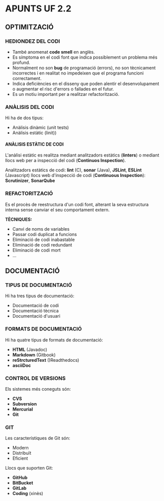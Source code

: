 # **APUNTS UF 2.2**

## **OPTIMITZACIÓ**

### **HEDIONDEZ DEL CODI**

- També anomenat **code smell** en anglès.
- Es símptoma en el codi font que indica possiblement un problema més profund.
- Normalment no son **bug** de programació (errors), no son tècnicament incorrectes i en realitat no impedeixen que el programa funcioni correctament.
- Indica deficiències en el disseny que poden alentir el desenvolupament o augmentar el risc d'errors o fallades en el futur.
- Es un motiu important per a realitzar refactorització.

### **ANÀLISIS DEL CODI**

Hi ha de dos tipus:
  - Anàlisis dinàmic (unit tests)
  - Anàlisis estàtic (linit))

#### ANÀLISIS ESTÀTIC DE CODI

L'anàlisi estàtic es realitza mediant analitzadors estàtics (**linters**) o mediant llocs web per a inspecció del codi (**Continuos Inspection**).

Analitzadors estàtics de codi: **lint** (C), **sonar** (Java), **JSLint**, **ESLint** (Javascript)
llocs web d'inspecció de codi (**Continuous Inspection**): **Scrutinizer**, **SonarQube**

### **REFACTORITZACIÓ**

Es el procès de reestructura d'un codi font, alterant la seva estructura interna sense canviar el seu comportament extern.

**TÈCNIQUES:**
  - Canvi de noms de variables
  - Passar codi duplicat a funcions
  - Eliminació de codi inabastable
  - Eliminació de codi redundant
  - Eliminació de codi mort
  - ...

## **DOCUMENTACIÓ**

### **TIPUS DE DOCUMENTACIÓ**

Hi ha tres tipus de documentació:
  - Documentació de codi
  - Documentació tècnica
  - Documentació d'usuari

### **FORMATS DE DOCUMENTACIÓ**

Hi ha quatre tipus de formats de documentació:
  - **HTML** (Javadoc)
  - **Markdown** (Gitbook)
  - **reStrcturedText** ()Readthedocs)
  - **asciiDoc**

### CONTROL DE VERSIONS

Els sistemes més coneguts són:
  - **CVS**
  - **Subversion**
  - **Mercurial**
  - **Git**

### GIT

Les característiques de Git són:
  - Modern
  - Distribuït
  - Eficient

Llocs que suporten Git:
  - **GitHub**
  - **BitBucket**
  - **GitLab**
  - **Coding** (xinès)
